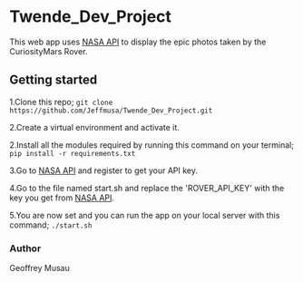 # Twende_Dev_Project
This web app uses [NASA API](https://api.nasa.gov/) to display the epic photos taken by the CuriosityMars Rover.

## Getting started
1.Clone this repo;
`git clone https://github.com/Jeffmusa/Twende_Dev_Project.git`

2.Create a virtual environment and activate it.

2.Install all the modules required by running this command on your terminal;
    `pip install -r requirements.txt`

3.Go to [NASA API](https://api.nasa.gov/index.html#apply-for-an-api-key) and register to get your API key.

4.Go to the file named start.sh and replace the 'ROVER_API_KEY' with the key you get from [NASA API](https://api.nasa.gov/index.html#apply-for-an-api-key).

5.You are now set and you can run the app on your local server with this command;
    `./start.sh`


### Author
Geoffrey Musau
